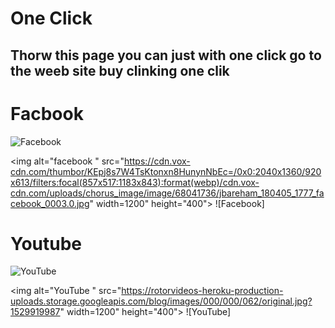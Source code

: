 # One Click

## Thorw this page you can just with one click go to the weeb site buy clinking one clik 
 
 
 
 # Facbook
   
![Facebook](https://cdn.vox-cdn.com/thumbor/KEpj8s7W4TsKtonxn8HunynNbEc=/0x0:2040x1360/920x613/filters:focal(857x517:1183x843):format(webp)/cdn.vox-cdn.com/uploads/chorus_image/image/68041736/jbareham_180405_1777_facebook_0003.0.jpg)

<img alt="facebook " src="https://cdn.vox-cdn.com/thumbor/KEpj8s7W4TsKtonxn8HunynNbEc=/0x0:2040x1360/920x613/filters:focal(857x517:1183x843):format(webp)/cdn.vox-cdn.com/uploads/chorus_image/image/68041736/jbareham_180405_1777_facebook_0003.0.jpg" width=1200" height="400"> ![Facebook]



 # Youtube
   
![YouTube](https://rotorvideos-heroku-production-uploads.storage.googleapis.com/blog/images/000/000/062/original.jpg?1529919987)

<img alt="YouTube " src="https://rotorvideos-heroku-production-uploads.storage.googleapis.com/blog/images/000/000/062/original.jpg?1529919987" width=1200" height="400"> ![YouTube] 
